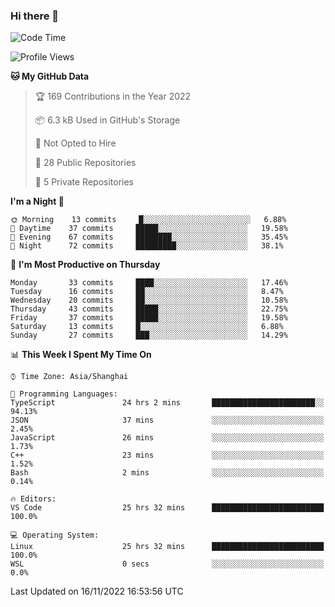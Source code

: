 ### Hi there 👋

<!--
**robinWongM/robinWongM** is a ✨ _special_ ✨ repository because its `README.md` (this file) appears on your GitHub profile.

Here are some ideas to get you started:

- 🔭 I’m currently working on ...
- 🌱 I’m currently learning ...
- 👯 I’m looking to collaborate on ...
- 🤔 I’m looking for help with ...
- 💬 Ask me about ...
- 📫 How to reach me: ...
- 😄 Pronouns: ...
- ⚡ Fun fact: ...
-->

<!--START_SECTION:waka-->
![Code Time](http://img.shields.io/badge/Code%20Time-29%20hrs%2049%20mins-blue)

![Profile Views](http://img.shields.io/badge/Profile%20Views-110-blue)

**🐱 My GitHub Data** 

> 🏆 169 Contributions in the Year 2022
 > 
> 📦 6.3 kB Used in GitHub's Storage 
 > 
> 🚫 Not Opted to Hire
 > 
> 📜 28 Public Repositories 
 > 
> 🔑 5 Private Repositories  
 > 
**I'm a Night 🦉** 

```text
🌞 Morning    13 commits     █░░░░░░░░░░░░░░░░░░░░░░░░   6.88% 
🌆 Daytime    37 commits     █████░░░░░░░░░░░░░░░░░░░░   19.58% 
🌃 Evening    67 commits     ████████░░░░░░░░░░░░░░░░░   35.45% 
🌙 Night      72 commits     █████████░░░░░░░░░░░░░░░░   38.1%

```
📅 **I'm Most Productive on Thursday** 

```text
Monday       33 commits     ████░░░░░░░░░░░░░░░░░░░░░   17.46% 
Tuesday      16 commits     ██░░░░░░░░░░░░░░░░░░░░░░░   8.47% 
Wednesday    20 commits     ██░░░░░░░░░░░░░░░░░░░░░░░   10.58% 
Thursday     43 commits     █████░░░░░░░░░░░░░░░░░░░░   22.75% 
Friday       37 commits     █████░░░░░░░░░░░░░░░░░░░░   19.58% 
Saturday     13 commits     █░░░░░░░░░░░░░░░░░░░░░░░░   6.88% 
Sunday       27 commits     ███░░░░░░░░░░░░░░░░░░░░░░   14.29%

```


📊 **This Week I Spent My Time On** 

```text
⌚︎ Time Zone: Asia/Shanghai

💬 Programming Languages: 
TypeScript               24 hrs 2 mins       ███████████████████████░░   94.13% 
JSON                     37 mins             ░░░░░░░░░░░░░░░░░░░░░░░░░   2.45% 
JavaScript               26 mins             ░░░░░░░░░░░░░░░░░░░░░░░░░   1.73% 
C++                      23 mins             ░░░░░░░░░░░░░░░░░░░░░░░░░   1.52% 
Bash                     2 mins              ░░░░░░░░░░░░░░░░░░░░░░░░░   0.14%

🔥 Editors: 
VS Code                  25 hrs 32 mins      █████████████████████████   100.0%

💻 Operating System: 
Linux                    25 hrs 32 mins      █████████████████████████   100.0% 
WSL                      0 secs              ░░░░░░░░░░░░░░░░░░░░░░░░░   0.0%

```


 Last Updated on 16/11/2022 16:53:56 UTC
<!--END_SECTION:waka-->
